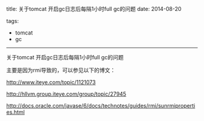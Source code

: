 title: 关于tomcat 开启gc日志后每隔1小时full gc的问题
date: 2014-08-20

tags:
 - tomcat
 - gc

---

关于tomcat 开启gc日志后每隔1小时full gc的问题

主要是因为rmi导致的，可以参见以下的博文：

http://www.iteye.com/topic/1121073

http://hllvm.group.iteye.com/group/topic/27945

http://docs.oracle.com/javase/6/docs/technotes/guides/rmi/sunrmiproperties.html